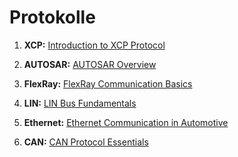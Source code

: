 # Protokolle

1. **XCP:** [Introduction to XCP Protocol](https://elearning.vector.com/course/view.php?id=321)

2. **AUTOSAR:** [AUTOSAR Overview](https://elearning.vector.com/mod/page/view.php?id=286)

3. **FlexRay:** [FlexRay Communication Basics](https://elearning.vector.com/mod/page/view.php?id=224)

4. **LIN:** [LIN Bus Fundamentals](https://elearning.vector.com/mod/page/view.php?id=199)

5. **Ethernet:** [Ethernet Communication in Automotive](https://elearning.vector.com/mod/page/view.php?id=199)

6. **CAN:** [CAN Protocol Essentials](https://elearning.vector.com/mod/page/view.php?id=111)